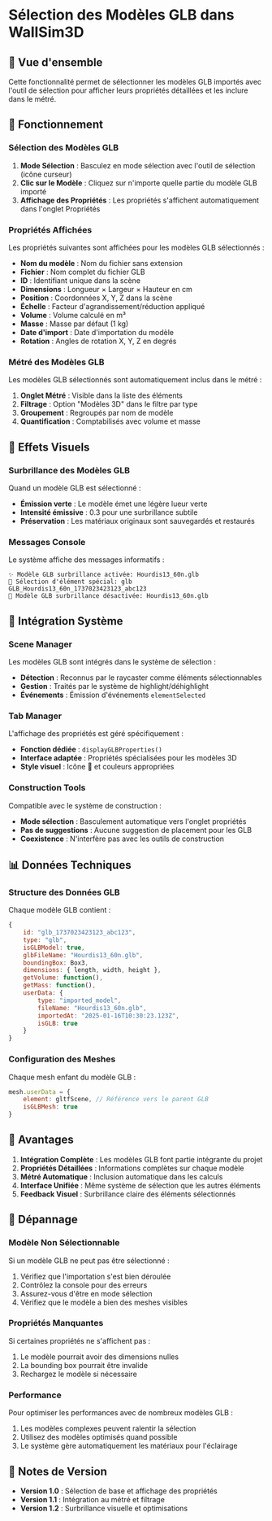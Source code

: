 # Sélection des Modèles GLB dans WallSim3D

## 🎯 Vue d'ensemble

Cette fonctionnalité permet de sélectionner les modèles GLB importés avec l'outil de sélection pour afficher leurs propriétés détaillées et les inclure dans le métré.

## 🔧 Fonctionnement

### Sélection des Modèles GLB

1. **Mode Sélection** : Basculez en mode sélection avec l'outil de sélection (icône curseur)
2. **Clic sur le Modèle** : Cliquez sur n'importe quelle partie du modèle GLB importé
3. **Affichage des Propriétés** : Les propriétés s'affichent automatiquement dans l'onglet Propriétés

### Propriétés Affichées

Les propriétés suivantes sont affichées pour les modèles GLB sélectionnés :

- **Nom du modèle** : Nom du fichier sans extension
- **Fichier** : Nom complet du fichier GLB
- **ID** : Identifiant unique dans la scène
- **Dimensions** : Longueur × Largeur × Hauteur en cm
- **Position** : Coordonnées X, Y, Z dans la scène
- **Échelle** : Facteur d'agrandissement/réduction appliqué
- **Volume** : Volume calculé en m³
- **Masse** : Masse par défaut (1 kg)
- **Date d'import** : Date d'importation du modèle
- **Rotation** : Angles de rotation X, Y, Z en degrés

### Métré des Modèles GLB

Les modèles GLB sélectionnés sont automatiquement inclus dans le métré :

1. **Onglet Métré** : Visible dans la liste des éléments
2. **Filtrage** : Option "Modèles 3D" dans le filtre par type
3. **Groupement** : Regroupés par nom de modèle
4. **Quantification** : Comptabilisés avec volume et masse

## 🎨 Effets Visuels

### Surbrillance des Modèles GLB

Quand un modèle GLB est sélectionné :
- **Émission verte** : Le modèle émet une légère lueur verte
- **Intensité émissive** : 0.3 pour une surbrillance subtile
- **Préservation** : Les matériaux originaux sont sauvegardés et restaurés

### Messages Console

Le système affiche des messages informatifs :
```
✨ Modèle GLB surbrillance activée: Hourdis13_60n.glb
🎯 Sélection d'élément spécial: glb GLB_Hourdis13_60n_1737023423123_abc123
🔄 Modèle GLB surbrillance désactivée: Hourdis13_60n.glb
```

## 🔄 Intégration Système

### Scene Manager

Les modèles GLB sont intégrés dans le système de sélection :
- **Détection** : Reconnus par le raycaster comme éléments sélectionnables
- **Gestion** : Traités par le système de highlight/déhighlight
- **Événements** : Émission d'événements `elementSelected`

### Tab Manager

L'affichage des propriétés est géré spécifiquement :
- **Fonction dédiée** : `displayGLBProperties()`
- **Interface adaptée** : Propriétés spécialisées pour les modèles 3D
- **Style visuel** : Icône 🎯 et couleurs appropriées

### Construction Tools

Compatible avec le système de construction :
- **Mode sélection** : Basculement automatique vers l'onglet propriétés
- **Pas de suggestions** : Aucune suggestion de placement pour les GLB
- **Coexistence** : N'interfère pas avec les outils de construction

## 📊 Données Techniques

### Structure des Données GLB

Chaque modèle GLB contient :
```javascript
{
    id: "glb_1737023423123_abc123",
    type: "glb",
    isGLBModel: true,
    glbFileName: "Hourdis13_60n.glb",
    boundingBox: Box3,
    dimensions: { length, width, height },
    getVolume: function(),
    getMass: function(),
    userData: {
        type: "imported_model",
        fileName: "Hourdis13_60n.glb",
        importedAt: "2025-01-16T10:30:23.123Z",
        isGLB: true
    }
}
```

### Configuration des Meshes

Chaque mesh enfant du modèle GLB :
```javascript
mesh.userData = {
    element: gltfScene, // Référence vers le parent GLB
    isGLBMesh: true
}
```

## 🚀 Avantages

1. **Intégration Complète** : Les modèles GLB font partie intégrante du projet
2. **Propriétés Détaillées** : Informations complètes sur chaque modèle
3. **Métré Automatique** : Inclusion automatique dans les calculs
4. **Interface Unifiée** : Même système de sélection que les autres éléments
5. **Feedback Visuel** : Surbrillance claire des éléments sélectionnés

## 🔧 Dépannage

### Modèle Non Sélectionnable

Si un modèle GLB ne peut pas être sélectionné :
1. Vérifiez que l'importation s'est bien déroulée
2. Contrôlez la console pour des erreurs
3. Assurez-vous d'être en mode sélection
4. Vérifiez que le modèle a bien des meshes visibles

### Propriétés Manquantes

Si certaines propriétés ne s'affichent pas :
1. Le modèle pourrait avoir des dimensions nulles
2. La bounding box pourrait être invalide
3. Rechargez le modèle si nécessaire

### Performance

Pour optimiser les performances avec de nombreux modèles GLB :
1. Les modèles complexes peuvent ralentir la sélection
2. Utilisez des modèles optimisés quand possible
3. Le système gère automatiquement les matériaux pour l'éclairage

## 📝 Notes de Version

- **Version 1.0** : Sélection de base et affichage des propriétés
- **Version 1.1** : Intégration au métré et filtrage
- **Version 1.2** : Surbrillance visuelle et optimisations
